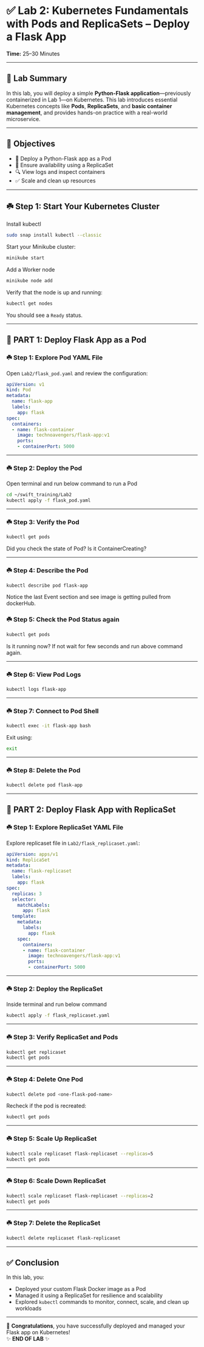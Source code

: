 
# ✅ Lab 2: Kubernetes Fundamentals with Pods and ReplicaSets – Deploy a Flask App

**Time:** 25–30 Minutes  

---

## 🧾 Lab Summary

In this lab, you will deploy a simple **Python-Flask application**—previously containerized in Lab 1—on Kubernetes. This lab introduces essential Kubernetes concepts like **Pods**, **ReplicaSets**, and **basic container management**, and provides hands-on practice with a real-world microservice.

---

## 🎯 Objectives

- 🚀 Deploy a Python-Flask app as a Pod  
- 🔄 Ensure availability using a ReplicaSet  
- 🔍 View logs and inspect containers  
- ✅ Scale and clean up resources

---

## ☘️ Step 1: Start Your Kubernetes Cluster

Install kubectl

```bash
sudo snap install kubectl --classic
```

Start your Minikube cluster:

```bash
minikube start
```

Add a Worker node
```bash
minikube node add
```

Verify that the node is up and running:

```bash
kubectl get nodes 
```

You should see a `Ready` status.

---

## 🧩 PART 1: Deploy Flask App as a Pod

### ☘️ Step 1: Explore Pod YAML File

Open `Lab2/flask_pod.yaml` and review the configuration:

```yaml
apiVersion: v1
kind: Pod
metadata:
  name: flask-app
  labels:
    app: flask
spec:
  containers:
  - name: flask-container
    image: technoavengers/flask-app:v1
    ports:
    - containerPort: 5000
```

---

### ☘️ Step 2: Deploy the Pod
Open terminal and run below command to run a Pod

```bash
cd ~/swift_training/Lab2
kubectl apply -f flask_pod.yaml
```

---

### ☘️ Step 3: Verify the Pod

```bash
kubectl get pods
```
Did you check the state of Pod? Is it ContainerCreating?

---

### ☘️ Step 4: Describe the Pod

```bash
kubectl describe pod flask-app
```
Notice the last Event section and see image is getting pulled from dockerHub.


### ☘️ Step 5: Check the Pod Status again
```bash
kubectl get pods
```
Is it running now? If not wait for few seconds and run above command again.

---

### ☘️ Step 6: View Pod Logs

```bash
kubectl logs flask-app
```

---

### ☘️ Step 7: Connect to Pod Shell

```bash
kubectl exec -it flask-app bash
```

Exit using:

```bash
exit
```

---

### ☘️ Step 8: Delete the Pod

```bash
kubectl delete pod flask-app
```

---

## 🧩 PART 2: Deploy Flask App with ReplicaSet

### ☘️ Step 1: Explore ReplicaSet YAML File

Explore replicaset file in `Lab2/flask_replicaset.yaml`:

```yaml
apiVersion: apps/v1
kind: ReplicaSet
metadata:
  name: flask-replicaset
  labels:
    app: flask
spec:
  replicas: 3
  selector:
    matchLabels:
      app: flask
  template:
    metadata:
      labels:
        app: flask
    spec:
      containers:
      - name: flask-container
        image: technoavengers/flask-app:v1
        ports:
        - containerPort: 5000
```

---

### ☘️ Step 2: Deploy the ReplicaSet

Inside terminal and run below command

```bash
kubectl apply -f flask_replicaset.yaml
```

---

### ☘️ Step 3: Verify ReplicaSet and Pods

```bash
kubectl get replicaset
kubectl get pods
```

---

### ☘️ Step 4: Delete One Pod

```bash
kubectl delete pod <one-flask-pod-name>
```

Recheck if the pod is recreated:

```bash
kubectl get pods
```

---

### ☘️ Step 5: Scale Up ReplicaSet

```bash
kubectl scale replicaset flask-replicaset --replicas=5
kubectl get pods
```

---

### ☘️ Step 6: Scale Down ReplicaSet

```bash
kubectl scale replicaset flask-replicaset --replicas=2
kubectl get pods
```

---

### ☘️ Step 7: Delete the ReplicaSet

```bash
kubectl delete replicaset flask-replicaset
```

---

## ✅ Conclusion

In this lab, you:

- Deployed your custom Flask Docker image as a Pod
- Managed it using a ReplicaSet for resilience and scalability
- Explored `kubectl` commands to monitor, connect, scale, and clean up workloads

---

🎉 **Congratulations**, you have successfully deployed and managed your Flask app on Kubernetes!  
✨ **END OF LAB** ✨
